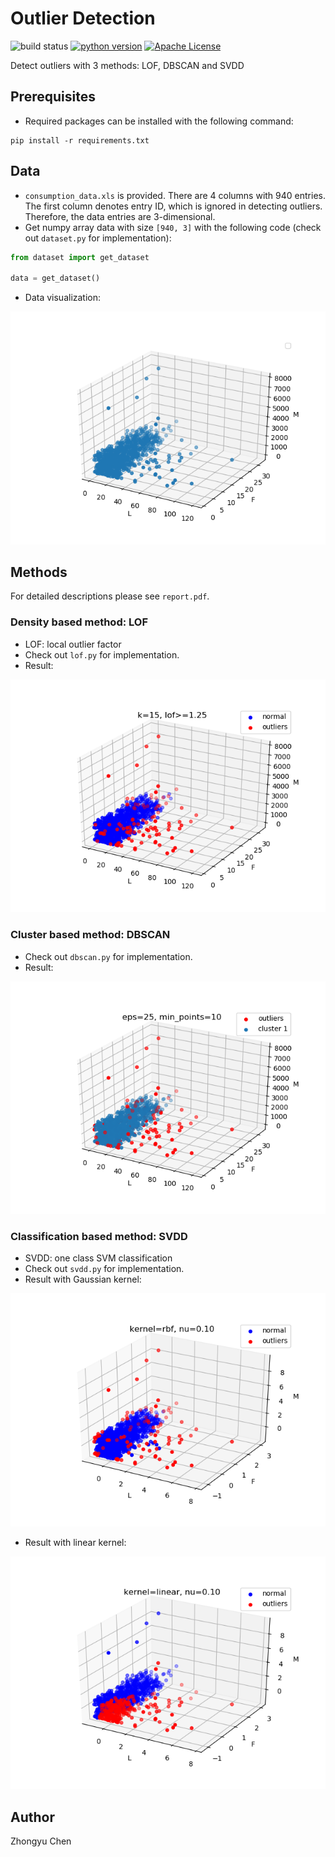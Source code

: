 # Outlier Detection

![build status](https://img.shields.io/badge/build-passing-green.svg)
[![python version](https://img.shields.io/badge/python-3.6.8-purple.svg)](https://python.org)
[![Apache License](https://img.shields.io/badge/license-Apache2.0-blue.svg)](http://www.apache.org/licenses/)

Detect outliers with 3 methods: LOF, DBSCAN and SVDD

## Prerequisites

* Required packages can be installed with the following command:

```
pip install -r requirements.txt
```

## Data

* `consumption_data.xls` is provided. There are 4 columns with 940 entries. The first column denotes entry ID, which is ignored in detecting outliers. Therefore, the data entries are 3-dimensional.
* Get numpy array data with size `[940, 3]` with the following code (check out `dataset.py` for implementation):

```python
from dataset import get_dataset

data = get_dataset()
```

* Data visualization:

![data](pic/data.png)

## Methods

For detailed descriptions please see `report.pdf`.

### Density based method: LOF

* LOF: local outlier factor
* Check out `lof.py` for implementation.
* Result:

![lof](pic/lof.png)

### Cluster based method: DBSCAN

* Check out `dbscan.py` for implementation.
* Result:

![dbscan](pic/dbscan.png)

### Classification based method: SVDD

* SVDD: one class SVM classification
* Check out `svdd.py` for implementation.
* Result with Gaussian kernel:

![rbf](pic/rbf.png)

* Result with linear kernel:

![linear](pic/linear.png)

## Author

Zhongyu Chen
